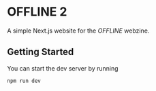 # OFFLINE 2

A simple Next.js website for the _OFFLINE_ webzine.

## Getting Started

You can start the dev server by running

```bash
npm run dev
```
